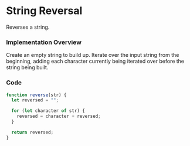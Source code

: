# String Reversal

Reverses a string.

### Implementation Overview

Create an empty string to build up. Iterate over the input string from the beginning, adding each character currently being iterated over before the string being built.

### Code

```javascript
function reverse(str) {
  let reversed = "";

  for (let character of str) {
    reversed = character + reversed;
  }

  return reversed;
}
```

